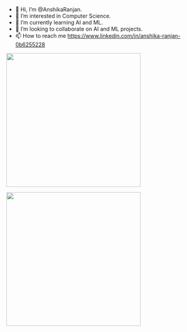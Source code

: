 - 👋 Hi, I’m @AnshikaRanjan.
- 👀 I’m interested in Computer Science.
- 🌱 I’m currently learning AI and ML.
- 💞️ I’m looking to collaborate on AI and ML projects.
- 📫 How to reach me https://www.linkedin.com/in/anshika-ranjan-0b6255228

<p>
    <img src="https://api.vaunt.dev/v1/github/entities/AnshikaRanjan/achievements?format=svg&limit=3" width="350" />
</p>

<p>
    <a href="https://vaunt.dev">
        <img src="https://api.vaunt.dev/v1/github/entities/AnshikaRanjan/contributions?format=svg" width="350" />
    </a>
</p>


